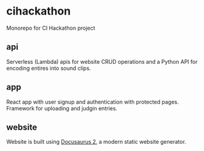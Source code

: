 # cihackathon
Monorepo for CI Hackathon project

## api
Serverless (Lambda) apis for website CRUD operations and a Python API for encoding entires into sound clips.

## app
React app with user signup and authentication with protected pages. Framework for uploading and judgin entries.

## website
Website is built using [Docusaurus 2](https://v2.docusaurus.io/), a modern static website generator.
